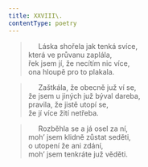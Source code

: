 ```yaml
---
title: XXVIII\.
contentType: poetry
---
```


<section>

>      Láska shořela jak tenká svíce,  
> která ve průvanu zaplála,  
> řek jsem jí, že necítím nic více,  
> ona hloupě pro to plakala.

>      Zaštkála, že obecně juž ví se,  
> že jsem u jiných juž býval dareba,  
> pravila, že jistě utopí se,  
> že jí více žití netřeba.

>      Rozběhla se a já osel za ní,  
> mohʼ jsem klidně zůstat seděti,  
> o utopení že ani zdání,  
> mohʼ jsem tenkráte juž věděti.

</section>
